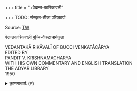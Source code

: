 +++
title = "+वेदान्त-कारिकावली"

+++
TODO: संस्कृत-टीका परिष्कार्या

Source: [TW](https://archive.org/details/vedantakarikavali)


वेदान्तकारिकावली बुच्चि-वेंकटाचार्यकृता 

VEDANTAKĀ RIKĀVALĪ OF BUCCI VENKATĀCĀRYA  
EDITED BY  
PANDIT V. KRISHNAMACHARYA  
WITH HIS OWN COMMENTARY AND ENGLISH TRANSLATION  
THE ADYAR LIBRARY  
1950 

<details><summary>कृष्णमाचार्यः (सं)</summary>

वेदान्तार्थनितान्तचिन्तनरताः सन्त्येव सन्तो बुधास्  
तेषां तोषकृते कृतेति विवृतिर् वेदान्त-पद्यावलेः ।  
अन्ये मत्सरिणो मितं-पच-धियो निन्दन्तु नन्दन्तु वा  
नैवातो मनसो मनागपि भवेत् सादः प्रसादोऽथवा ॥ 

इत्थं श्रीशैल-सच्--चक्र-वर्ति-वंश्यः सतां मतः ।  
श्रीकृष्णोऽकृत वेदान्त-कारिकावलि-टिप्पणम् ॥  
अनेन भगवान् विश्व-सर्गस्थित्य्-अन्तकर्मठः ।  
सर्वकर्म-समाराध्यः प्रीयतां देवनायकः ॥ 
</details>

